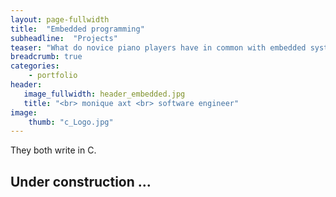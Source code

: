 ```yaml
---
layout: page-fullwidth
title:  "Embedded programming"
subheadline:  "Projects"
teaser: "What do novice piano players have in common with embedded systems programmers?"
breadcrumb: true
categories:
    - portfolio
header:
   image_fullwidth: header_embedded.jpg
   title: "<br> monique axt <br> software engineer"
image:
    thumb: "c_Logo.jpg"
---
```

<a name="top"></a>
They both write in C.

<h2>Under construction ...</h2>



